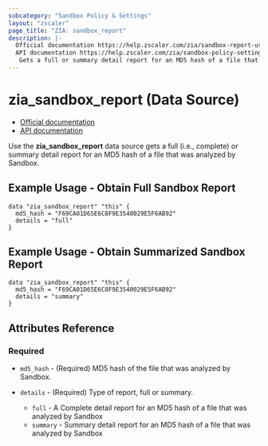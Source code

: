 ```yaml
---
subcategory: "Sandbox Policy & Settings"
layout: "zscaler"
page_title: "ZIA: sandbox_report"
description: |-
  Official documentation https://help.zscaler.com/zia/sandbox-report-use-cases
  API documentation https://help.zscaler.com/zia/sandbox-policy-settings#/behavioralAnalysisAdvancedSettings-get
   Gets a full or summary detail report for an MD5 hash of a file that was analyzed by Sandbox.
---
```


# zia_sandbox_report (Data Source)

* [Official documentation](https://help.zscaler.com/zia/sandbox-report-use-cases)
* [API documentation](https://help.zscaler.com/zia/sandbox-report#/sandbox/report/{md5Hash}-get)

Use the **zia_sandbox_report** data source gets a full (i.e., complete) or summary detail report for an MD5 hash of a file that was analyzed by Sandbox.

## Example Usage - Obtain Full Sandbox Report

```hcl
data "zia_sandbox_report" "this" {
  md5_hash = "F69CA01D65E6C8F9E3540029E5F6AB92"
  details = "full"
}
```

## Example Usage - Obtain Summarized Sandbox Report

```hcl
data "zia_sandbox_report" "this" {
  md5_hash = "F69CA01D65E6C8F9E3540029E5F6AB92"
  details = "summary"
}
```

## Attributes Reference

### Required

* `md5_hash` - (Required) MD5 hash of the file that was analyzed by Sandbox.

* `details` - (Required) Type of report, full or summary.
  * `full` - A Complete detail report for an MD5 hash of a file that was analyzed by Sandbox
  * `summary` - Summary detail report for an MD5 hash of a file that was analyzed by Sandbox
